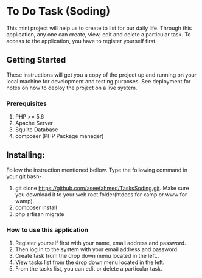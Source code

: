 # To Do Task (Soding)

This mini project will help us to create to list for our daily life. Through this application, any one can create, view, edit and delete a particular task. To access to the application, you have to register yourself first.

## Getting Started

These instructions will get you a copy of the project up and running on your local machine for development and testing purposes. See deployment for notes on how to deploy the project on a live system.

### Prerequisites

1. PHP >= 5.6
2. Apache Server
3. Squlite Database
4. composer (PHP Package manager)

## Installing:
Follow the instruction mentioned bellow. Type the following command in your git bash-

1. git clone https://github.com/aseefahmed/TasksSoding.git. Make sure you download it to your web root folder(htdocs for xamp or www for wamp).
2. composer install
3. php artisan migrate

### How to use this application

1. Register yourself first with your name, email address and password. 
2. Then log in to the system with your email address and password.
3. Create task from the drop down menu located in the left..
4. View tasks list from the drop down menu located in the left.
5. From the tasks list, you can edit or delete a particular task.